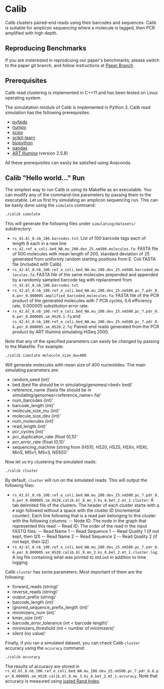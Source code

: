 # Calib
Calib clusters paired-end reads using their barcodes and sequences. Calib is suitable for amplicon sequencing where a molecule is tagged, then PCR amplified with high depth.

## Reproducing Benchmarks

If you are insterested in reprodcuing our paper's benchmarks, please switch to the paper git branch, and follow instructions at [Paper Branch](https://github.com/vpc-ccg/calib/tree/paper/)


## Prerequisites

Calib read clustering is implemented in C++11 and has been tested on Linux operating system.

The simulatation module of Calib is implemented in Python 3. Calib read simulation has the following prerequisites:

- [pyfaidx](https://pypi.python.org/pypi/pyfaidx)
- [numpy](https://pypi.python.org/pypi/numpy)
- [scipy](https://pypi.python.org/pypi/scipy)
- [scikit-learn](https://pypi.python.org/pypi/scikit-learn)
- [biopython](https://pypi.python.org/pypi/biopython)
- [pandas](https://pypi.python.org/pypi/pandas)
- [ART Illumina](https://www.niehs.nih.gov/research/resources/software/biostatistics/art/index.cfm) (version 2.5.8)

All these prerequisites can easily be satisfied using Anaconda.



## Calib "Hello world..." Run

The simplest way to run Calib is using its Makefile as an executable. You can modify any of the command-line parameters by passing them to the executable. Let us first try simulating an amplicon sequencing run. This can be easily done using the `simulate` command:

```bash
./calib simulate
```

This will generate the following files under `simulating/datasets/` subdirectory:

- `rs_42.bl_8.nb_100.barcodes.txt`: List of 100 barcode tags each of length 8 each in a new line
- `rs_42.ref_e_coli.bed_NA.mu_200.dev_25.nm500.molecules.fa`: FASTA file of 500 molecules with mean length of 200, standard deviation of 25 generated from uniformly random starting positions from E. Coli FASTA file (included with Calib).
- `rs_42.bl_8.nb_100.ref_e_coli.bed_NA.mu_200.dev_25.nm500.barcoded_molecules.fa`: FASTA file of the same molecules prepended and appended by a randomly sampled barcode tag with replacement from `rs_42.bl_8.nb_100.barcodes.txt`.
- `rs_42.bl_8.nb_100.ref_e_coli.bed_NA.mu_200.dev_25.nm500.pc_7.pdr_0.6.per_0.000005.amplified_barcoded_molecules.fa`: FASTA file of the PCR product of the generated molecules with 7 PCR cycles, 0.6 efficiency rate, 0.000005 substitution error rate.
- `rs_42.bl_8.nb_100.ref_e_coli.bed_NA.mu_200.dev_25.nm500.pc_7.pdr_0.6.per_0.000005.sm_HS20.1.fq` and `rs_42.bl_8.nb_100.ref_e_coli.bed_NA.mu_200.dev_25.nm500.pc_7.pdr_0.6.per_0.000005.sm_HS20.2.fq`: Paired-end reads generated from the PCR product by ART Illumina simulating HiSeq 2000.

Note that any of the specified parameters can easily be changed by passing to the Makefile. For example:

```bash
./calib simulate molecule_size_mu=400
```

Will generate molecules with mean size of 400 nucleotides. The main simulating parameters are:

- random_seed (int)'
- bed (bed file should be in simulating/genomes/\<bed\>.bed)'
- reference_name (fasta file should be in simulating/genomes/<reference_name>.fa)'
- num_barcodes (int)'
- barcode_length (int)'
- molecule_size_mu (int)'
- molecule_size_dev (int)'
- num_molecules (int)'
- read_length (int)'
- pcr_cycles (int)'
- pcr_duplication_rate (float (0,1))'
- pcr_error_rate (float (0,1))'
- sequencing_machine (string from (HS10, HS20, HS25, HSXn, HSXt, MinS, MSv1, MSv3, NS50))'



Now let us try clustering the simulated reads:

```bash
./calib cluster
```

By default, `cluster` will run on the simulated reads. This will output the following files:

- `rs_42.bl_8.nb_100.ref_e_coli.bed_NA.mu_200.dev_25.nm500.pc_7.pdr_0.6.per_0.000005.sm_HS20.calib.bl_8.mn_3.ks_8.bet_2.mt_1.cluster`: A tab delimited file of the clusters. The header of each cluster starts with a `#` sign followed without a space with the cluster ID (incremental counter). Each line following that is a read pair belonging to this cluster with the following columns:
-- Node ID: The node in the graph that represented this read
-- Read ID: The order of the read in the input FASTQ files.
-- Read Name 1
-- Read Sequence 1
-- Read Quality 1 (if not kept, then Q1)
-- Read Name 2
-- Read Sequence 2
-- Read Quality 2 (if not kept, then Q2)
- `rs_42.bl_8.nb_100.ref_e_coli.bed_NA.mu_200.dev_25.nm500.pc_7.pdr_0.6.per_0.000005.sm_HS20.calib.bl_8.mn_3.ks_8.bet_2.mt_1.cluster.log`: A log file containing what was printed to std.out in addition to time logging

Calib `cluster` has some parameters. Most important of them are the following:
- forward_reads (string)'
- reverse_reads (string)'
- output_prefix (string)'
- barcode_length (int)'
- ignored_sequence_prefix_length (int)'
- minimizers_num (int)'
- kmer_size (int)'
- barcode_error_tolerance (int < barcode length)'
- minimizers_threshold (int < number of minimizers)'
- silent (no value)'

Finally, if you ran a simulated dataset, you can check Calib `cluster` accuracy using the `accuracy` command:

```bash
./calib accuracy
```

The results of accuracy are stored in `rs_42.bl_8.nb_100.ref_e_coli.bed_NA.mu_200.dev_25.nm500.pc_7.pdr_0.6.per_0.000005.sm_HS20.calib.bl_8.mn_3.ks_8.bet_2.mt_1.accuracy`. Note that accuracy is measured using [justed Rand Index](https://en.wikipedia.org/wiki/Rand_index#Adjusted_Rand_index).
